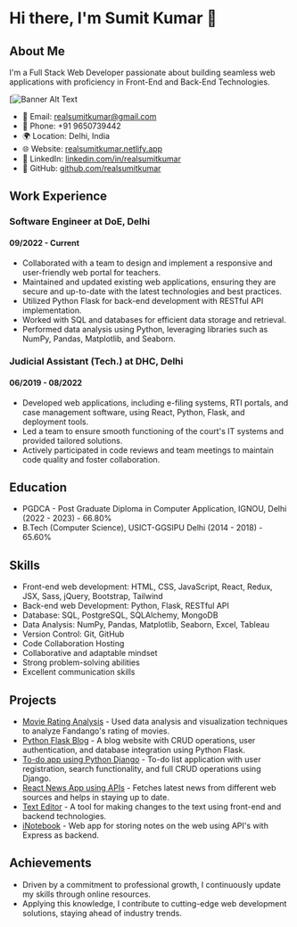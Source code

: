# Hi there, I'm Sumit Kumar 👋

## About Me
I'm a Full Stack Web Developer passionate about building seamless web applications with proficiency in Front-End and Back-End Technologies.

[![Banner Alt Text]([-page](https://encrypted-tbn0.gstatic.com/images?q=tbn:ANd9GcTD8EFhMwd5Nz16RNQUq2Fzcz3f-ruqeOsS2Q&usqp=CAU))


- 📧 Email: realsumitkumar@gmail.com
- 📱 Phone: +91 9650739442
- 🌍 Location: Delhi, India
- 🌐 Website: [realsumitkumar.netlify.app](https://realsumitkumar.netlify.app/)
- 💼 LinkedIn: [linkedin.com/in/realsumitkumar](https://linkedin.com/in/realsumitkumar)
- 📂 GitHub: [github.com/realsumitkumar](https://github.com/realsumitkumar)

## Work Experience
### Software Engineer at DoE, Delhi
#### 09/2022 - Current
- Collaborated with a team to design and implement a responsive and user-friendly web portal for teachers.
- Maintained and updated existing web applications, ensuring they are secure and up-to-date with the latest technologies and best practices.
- Utilized Python Flask for back-end development with RESTful API implementation.
- Worked with SQL and databases for efficient data storage and retrieval.
- Performed data analysis using Python, leveraging libraries such as NumPy, Pandas, Matplotlib, and Seaborn.

### Judicial Assistant (Tech.) at DHC, Delhi
#### 06/2019 - 08/2022
- Developed web applications, including e-filing systems, RTI portals, and case management software, using React, Python, Flask, and deployment tools.
- Led a team to ensure smooth functioning of the court's IT systems and provided tailored solutions.
- Actively participated in code reviews and team meetings to maintain code quality and foster collaboration.

## Education
- PGDCA - Post Graduate Diploma in Computer Application, IGNOU, Delhi (2022 - 2023) - 66.80%
- B.Tech (Computer Science), USICT-GGSIPU Delhi (2014 - 2018) - 65.60%

## Skills
- Front-end web development: HTML, CSS, JavaScript, React, Redux, JSX, Sass, jQuery, Bootstrap, Tailwind
- Back-end web Development: Python, Flask, RESTful API
- Database: SQL, PostgreSQL, SQLAlchemy, MongoDB
- Data Analysis: NumPy, Pandas, Matplotlib, Seaborn, Excel, Tableau
- Version Control: Git, GitHub
- Code Collaboration Hosting
- Collaborative and adaptable mindset
- Strong problem-solving abilities
- Excellent communication skills

## Projects
- [Movie Rating Analysis](link-to-repo) - Used data analysis and visualization techniques to analyze Fandango's rating of movies.
- [Python Flask Blog](link-to-repo) - A blog website with CRUD operations, user authentication, and database integration using Python Flask.
- [To-do app using Python Django](link-to-repo) - To-do list application with user registration, search functionality, and full CRUD operations using Django.
- [React News App using APIs](link-to-repo) - Fetches latest news from different web sources and helps in staying up to date.
- [Text Editor](link-to-repo) - A tool for making changes to the text using front-end and backend technologies.
- [iNotebook](link-to-repo) - Web app for storing notes on the web using API's with Express as backend.

## Achievements
- Driven by a commitment to professional growth, I continuously update my skills through online resources.
- Applying this knowledge, I contribute to cutting-edge web development solutions, staying ahead of industry trends.

<!-- You can add your own images, GIFs, and banners here -->
